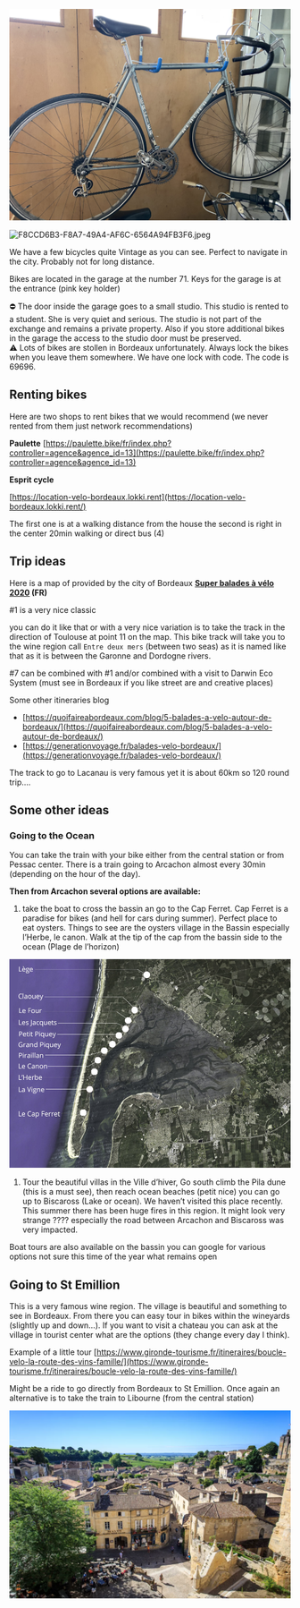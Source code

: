 

![9624A8EC-9248-4555-8880-6521831F89C2.jpeg](Bicycles%20a01c589d90b1484b82407313a9fe4d49/9624A8EC-9248-4555-8880-6521831F89C2.jpeg)

![F8CCD6B3-F8A7-49A4-AF6C-6564A94FB3F6.jpeg](Bicycles%20a01c589d90b1484b82407313a9fe4d49/F8CCD6B3-F8A7-49A4-AF6C-6564A94FB3F6.jpeg)

We have a few bicycles quite Vintage as you can see. Perfect to navigate in the city. Probably not for long distance.

Bikes are located in the garage at the number 71. Keys for the garage is at the entrance (pink key holder)

<aside>
⛔ The door inside the garage goes to a small studio. This studio is rented to a student. She is very quiet and serious. The studio is not part of the exchange and remains a private property. Also if you store additional bikes in the garage the access to the studio door must be preserved.

</aside>

<aside>
⚠️ Lots of bikes are stollen in Bordeaux unfortunately. Always lock the bikes when you leave them somewhere. We have one lock with code.  The code is 69696.

</aside>

## Renting bikes

Here are two shops to rent bikes that we would recommend (we never rented from them just network recommendations)

**Paulette**
[https://paulette.bike/fr/index.php?controller=agence&agence_id=13](https://paulette.bike/fr/index.php?controller=agence&agence_id=13)

**Esprit cycle** 

[https://location-velo-bordeaux.lokki.rent](https://location-velo-bordeaux.lokki.rent/)

The first one is at a walking distance from the house the second is right in the center 20min walking or direct bus (4)

## Trip ideas

Here is a map of provided by the city of Bordeaux **[Super balades à vélo 2020](https://www.bordeaux-metropole.fr/content/download/102972/1265159/version/5/file/Superbalade_a_Velo_04-2020.pdf) (FR)**

#1 is a very nice classic

you can do it like that or with a very nice variation is to take the track in the direction of Toulouse at point 11 on the map. This bike track will take you to the wine region call `Entre deux mers` (between two seas) as it is named like that as it is between the Garonne and Dordogne rivers.

#7 can be combined with #1 and/or combined with a visit to Darwin Eco System (must see in Bordeaux if you like street are and creative places)

Some other itineraries blog

- [https://quoifaireabordeaux.com/blog/5-balades-a-velo-autour-de-bordeaux/](https://quoifaireabordeaux.com/blog/5-balades-a-velo-autour-de-bordeaux/)
- [https://generationvoyage.fr/balades-velo-bordeaux/](https://generationvoyage.fr/balades-velo-bordeaux/)

The track to go to Lacanau is very famous yet it is about 60km so 120 round trip….

## Some other ideas

### Going to the Ocean

You can take the train with your bike either from the central station or from Pessac center. There is a train going to Arcachon almost every 30min (depending on the hour of the day). 

**Then from Arcachon several options are available:**

1. take the boat to cross the bassin an go to the Cap Ferret. Cap Ferret is a paradise for bikes (and hell for cars during summer). Perfect place to eat oysters. Things to see are the oysters village in the Bassin especially l’Herbe, le canon. Walk at the tip of the cap from the bassin side to the ocean (Plage de l’horizon)

![Untitled](Bicycles%20a01c589d90b1484b82407313a9fe4d49/Untitled.png)

1. Tour the beautiful villas in the Ville d’hiver, Go south climb the Pila dune (this is a must see), then reach ocean beaches (petit nice) you can go up to Biscaross (Lake or ocean). We haven’t visited this place recently. This summer there has been huge fires in this region. It might look very strange ???? especially the road between Arcachon and Biscaross was very impacted.

Boat tours are also available on the bassin you can google for various options not sure this time of the year what remains open

## Going to St Emillion

This is a very famous wine region. The village is beautiful and something to see in Bordeaux. From there you can easy tour in bikes within the wineyards (slightly up and down…). If you want to visit a chateau you can ask at the village in tourist center what are the options (they change every day I think).

Example of a little tour [https://www.gironde-tourisme.fr/itineraires/boucle-velo-la-route-des-vins-famille/](https://www.gironde-tourisme.fr/itineraires/boucle-velo-la-route-des-vins-famille/)

Might be a ride to go directly from Bordeaux to St Emillion. Once again an alternative is to take the train to Libourne (from the central station)

![Untitled](Bicycles%20a01c589d90b1484b82407313a9fe4d49/Untitled%201.png)